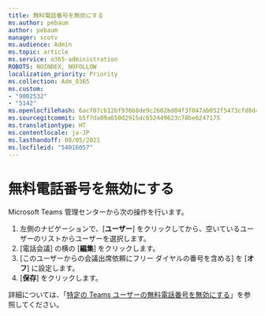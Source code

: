 ```yaml
---
title: 無料電話番号を無効にする
ms.author: pebaum
author: pebaum
manager: scotv
ms.audience: Admin
ms.topic: article
ms.service: o365-administration
ROBOTS: NOINDEX, NOFOLLOW
localization_priority: Priority
ms.collection: Adm_O365
ms.custom:
- "9002532"
- "5142"
ms.openlocfilehash: 6acf07cb12bf936b8de9c2602bd04f3f047ab052f5473cfd8d4281215132b327
ms.sourcegitcommit: b5f7da89a650d2915dc652449623c78be6247175
ms.translationtype: HT
ms.contentlocale: ja-JP
ms.lasthandoff: 08/05/2021
ms.locfileid: "54016057"
---
```

# <a name="disabling-toll-free-numbers"></a>無料電話番号を無効にする

Microsoft Teams 管理センターから次の操作を行います。

1. 左側のナビゲーションで、[**ユーザー**] をクリックしてから、空いているユーザーのリストからユーザーを選択します。
2. [電話会議] の横の [**編集**] をクリックします。
3. [このユーザーからの会議出席依頼にフリー ダイヤルの番号を含める] を [**オフ**] に設定します。
4. [**保存**] をクリックします。

詳細については、「[特定の Teams ユーザーの無料電話番号を無効にする](https://docs.microsoft.com/microsoftteams/disabling-toll-free-numbers-for-specific-teams-users)」を参照してください。
